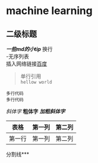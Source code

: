 # machine learning
## 二级标题
***一些md的小tip***
换行<br>
-无序列表<br>
插入网络链接[百度](http://www.baidu.com "悬停显示文字")
> 单行引用<br>
`hellow world`

```
多行代码
多行代码
```

*斜体字* 
**粗体字** 
***加粗斜体字***

| 表格      | 第一列     | 第二列     |
| ---------- | :-----------:  | :-----------: |
| 第一行     | 第一列     | 第二列     |

分割线***
